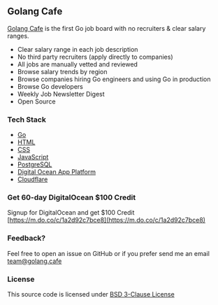 ## Golang Cafe

[Golang Cafe](https://golang.cafe) is the first Go job board with no recruiters & clear salary ranges.

- Clear salary range in each job description
- No third party recruiters (apply directly to companies)
- All jobs are manually vetted and reviewed
- Browse salary trends by region
- Browse companies hiring Go engineers and using Go in production
- Browse Go developers
- Weekly Job Newsletter Digest
- Open Source

### Tech Stack

- [Go](https://golang.org)
- [HTML](https://www.w3.org/html/)
- [CSS](https://developer.mozilla.org/en-US/docs/Web/CSS)
- [JavaScript](https://developer.mozilla.org/en-US/docs/Web/JavaScript)
- [PostgreSQL](https://www.postgresql.org)
- [Digital Ocean App Platform](https://www.digitalocean.com/products/app-platform/)
- [Cloudflare](https://cloudflare.com)

### Get 60-day DigitalOcean $100 Credit

Signup for DigitalOcean and get $100 Credit [https://m.do.co/c/1a2d92c7bce8](https://m.do.co/c/1a2d92c7bce8)

### Feedback?

Feel free to open an issue on GitHub or if you prefer send me an email [team@golang.cafe](mailto:team@golang.cafe)

### License

This source code is licensed under [BSD 3-Clause License](LICENSE.txt) 
